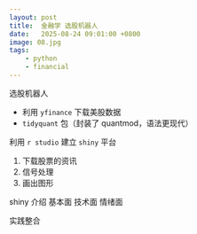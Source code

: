```yaml
---
layout: post
title:  金融学 选股机器人
date:   2025-08-24 09:01:00 +0800
image: 08.jpg
tags: 
    - python
    - financial
---
```


选股机器人

- 利用 `yfinance` 下载美股数据 
- `tidyquant` 包（封装了 quantmod，语法更现代）

利用 `r studio` 建立 `shiny` 平台

1. 下载股票的资讯
2. 信号处理
3. 画出图形

shiny 介绍
基本面
技术面
情绪面

实践整合